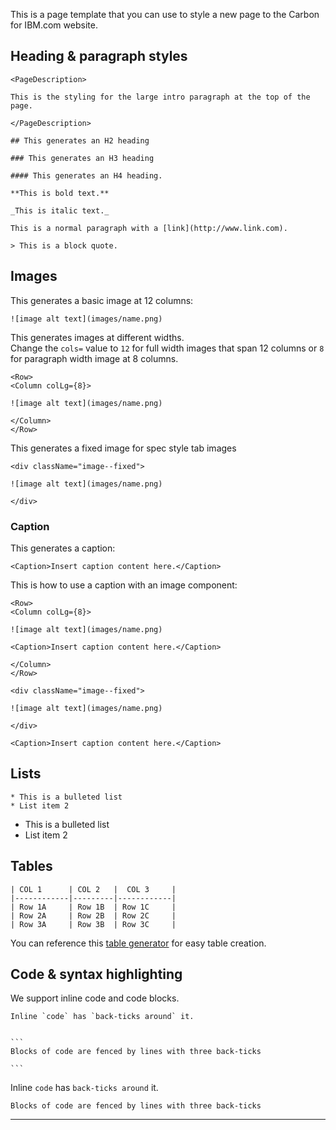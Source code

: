 <!-- toc start --><!-- toc end -->

This is a page template that you can use to style a new page to the Carbon for
IBM.com website.

## Heading & paragraph styles

```
<PageDescription>

This is the styling for the large intro paragraph at the top of the page.

</PageDescription>
```

    ## This generates an H2 heading

    ### This generates an H3 heading

    #### This generates an H4 heading.

    **This is bold text.**

    _This is italic text._

    This is a normal paragraph with a [link](http://www.link.com).

    > This is a block quote.

## Images

This generates a basic image at 12 columns:

    ![image alt text](images/name.png)

This generates images at different widths. <br/> Change the `cols=` value to
`12` for full width images that span 12 columns or `8` for paragraph width image
at 8 columns.

```
<Row>
<Column colLg={8}>

![image alt text](images/name.png)

</Column>
</Row>
```

This generates a fixed image for spec style tab images

```
<div className="image--fixed">

![image alt text](images/name.png)

</div>
```

<!--
Use this syntax for grouped images (2 in a row or 3 in a row):

	**
	![image alt text](images/name.png)
	![image alt text](images/name.png)
	**

	**
	![image alt text](images/name.png)
	![image alt text](images/name.png)
	![image alt text](images/name.png)
	**


Use this syntax for overlay images:

	_
	![image alt text](images/name.png)
	_
-->

### Caption

This generates a caption:

```
<Caption>Insert caption content here.</Caption>
```

This is how to use a caption with an image component:

```
<Row>
<Column colLg={8}>

![image alt text](images/name.png)

<Caption>Insert caption content here.</Caption>

</Column>
</Row>
```

```
<div className="image--fixed">

![image alt text](images/name.png)

</div>

<Caption>Insert caption content here.</Caption>
```

## Lists

    * This is a bulleted list
    * List item 2

- This is a bulleted list
- List item 2

## Tables

    | COL 1      | COL 2   |  COL 3     |
    |------------|---------|------------|
    | Row 1A     | Row 1B  | Row 1C     |
    | Row 2A     | Row 2B  | Row 2C     |
    | Row 3A     | Row 3B  | Row 3C     |

You can reference this
[table generator](https://www.tablesgenerator.com/markdown_tables) for easy
table creation.

## Code & syntax highlighting

We support inline code and code blocks.

    Inline `code` has `back-ticks around` it.


    ```
    Blocks of code are fenced by lines with three back-ticks

    ```

Inline `code` has `back-ticks around` it.

```
Blocks of code are fenced by lines with three back-ticks

```

---

<!-- backlinks start open="true" --><!-- backlinks end -->
